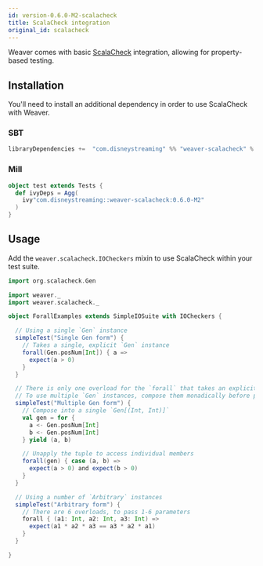 ```yaml
---
id: version-0.6.0-M2-scalacheck
title: ScalaCheck integration
original_id: scalacheck
---
```


Weaver comes with basic [ScalaCheck](https://www.scalacheck.org/) integration, allowing for property-based testing.

## Installation

You'll need to install an additional dependency in order to use ScalaCheck with Weaver.

### SBT
```scala
libraryDependencies +=  "com.disneystreaming" %% "weaver-scalacheck" % "0.6.0-M2" % Test
```

### Mill
```scala
object test extends Tests {
  def ivyDeps = Agg(
    ivy"com.disneystreaming::weaver-scalacheck:0.6.0-M2"
  )
}
```

## Usage

Add the `weaver.scalacheck.IOCheckers` mixin to use ScalaCheck within your test suite.

```scala
import org.scalacheck.Gen

import weaver._
import weaver.scalacheck._

object ForallExamples extends SimpleIOSuite with IOCheckers {

  // Using a single `Gen` instance
  simpleTest("Single Gen form") {
    // Takes a single, explicit `Gen` instance
    forall(Gen.posNum[Int]) { a =>
      expect(a > 0)
    }
  }

  // There is only one overload for the `forall` that takes an explicit `Gen` parameter
  // To use multiple `Gen` instances, compose them monadically before passing to `forall`
  simpleTest("Multiple Gen form") {
    // Compose into a single `Gen[(Int, Int)]`
    val gen = for {
      a <- Gen.posNum[Int]
      b <- Gen.posNum[Int]
    } yield (a, b)

    // Unapply the tuple to access individual members
    forall(gen) { case (a, b) =>
      expect(a > 0) and expect(b > 0)
    }
  }

  // Using a number of `Arbitrary` instances
  simpleTest("Arbitrary form") {
    // There are 6 overloads, to pass 1-6 parameters
    forall { (a1: Int, a2: Int, a3: Int) =>
      expect(a1 * a2 * a3 == a3 * a2 * a1)
    }
  }

}
```
